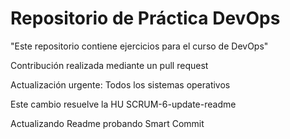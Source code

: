 # Repositorio de Práctica DevOps
"Este repositorio contiene ejercicios para el curso de DevOps"

Contribución realizada mediante un pull request

Actualización urgente: Todos los sistemas operativos

Este cambio resuelve la HU SCRUM-6-update-readme

Actualizando Readme probando Smart Commit